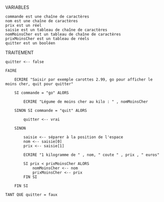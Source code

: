 ﻿VARIABLES

	commande est une chaîne de caractères
	nom est une chaîne de caractères
	prix est un réel
	saisie est un tableau de chaîne de caractères
	nomMoinsCher est un tableau de chaîne de caractères
	prixMoinsCher est un tableau de réels
	quitter est un booléen

TRAITEMENT

	quitter <-- false

	FAIRE

		ECRIRE "Saisir par exemple carottes 2.99, go pour afficher le moins cher, quit pour quitter"

		SI commande = "go" ALORS
					
			ECRIRE "Légume de moins cher au kilo : " , nomMoinsCher

		SINON SI commande = "quit" ALORS

			quitter <-- vrai

		SINON

			saisie <-- séparer à la position de l'espace
			nom <-- saisie[0]
			prix <-- saisie[1]

			ECRIRE "1 kilogramme de " , nom, " coute " , prix , " euros"

			SI prix < prixMoinsCher ALORS
				nomMoinsCher <-- nom
				prixMoinsCher <-- prix
			FIN SI

		FIN SI
		
	TANT QUE quitter = faux

